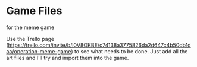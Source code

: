 # Game Files
 for the meme game


Use the Trello page (https://trello.com/invite/b/i0V8OKBE/c74138a3775826da2d647c4b50db1daa/operation-meme-game)
to see what needs to be done. Just add all the art files and I'll try and import them into the game.
